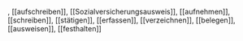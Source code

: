, [[aufschreiben]], [[Sozialversicherungsausweis]], [[aufnehmen]], [[schreiben]], [[stätigen]], [[erfassen]], [[verzeichnen]], [[belegen]], [[ausweisen]], [[festhalten]]